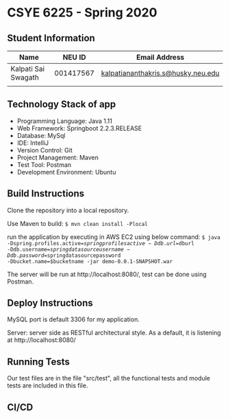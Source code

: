 # CSYE 6225 - Spring 2020

## Student Information

| Name | NEU ID | Email Address |
| --- | --- | --- |
| Kalpati Sai Swagath | 001417567| kalpatiananthakris.s@husky.neu.edu |
| | | |

## Technology Stack of app
- Programming Language: Java 1.11
- Web Framework: Springboot 2.2.3.RELEASE
- Database: MySql
- IDE: IntelliJ
- Version Control: Git
- Project Management: Maven
- Test Tool: Postman
- Development Environment: Ubuntu

## Build Instructions
Clone the repository into a local repository.

Use Maven to build:
<code>$ mvn clean install -Plocal</code>

run the application by executing in AWS EC2 using below command:
<code>$ java -Dspring.profiles.active=$springprofilesactive -Ddb.url=$dburl -Ddb.username=$springdatasourceusername -Ddb.password=$springdatasourcepassword -Dbucket.name=$bucketname -jar  demo-0.0.1-SNAPSHOT.war</code>

The server will be run at http://localhost:8080/, test can be done using Postman.

## Deploy Instructions
MySQL port is default 3306 for my application.

Server: server side as RESTful architectural style. As a default, it is listening at http://localhost:8080/


## Running Tests
Our test files are in the file "src/test", all the functional tests and module tests are included in this file.

## CI/CD
